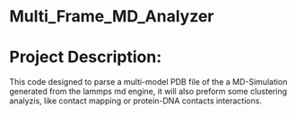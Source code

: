# Multi_Frame_MD_Analyzer

# Project Description:
  This code designed to parse a multi-model PDB file of the a MD-Simulation generated from the lammps md engine,
  it will also preform some clustering analyzis, like contact mapping or protein-DNA contacts interactions.

